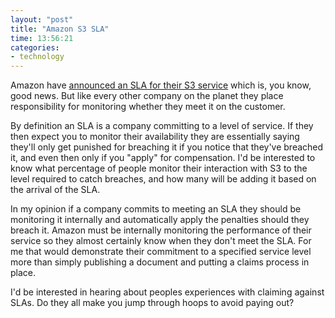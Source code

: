 ```yaml
---
layout: "post"
title: "Amazon S3 SLA"
time: 13:56:21
categories: 
- technology
---
```

Amazon have <a href="http://aws.typepad.com/aws/2007/10/amazon-s3-at-yo.html" title="Amazon announces an SLA for S3">announced an SLA for their S3 service</a> which is, you know, good news. But like every other company on the planet they place responsibility for monitoring whether they meet it on the customer.

By definition an SLA is a company committing to a level of service. If they then expect you to monitor their availability they are essentially saying they'll only get punished for breaching it if you notice that they've breached it, and even then only if you "apply" for compensation. I'd be interested to know what percentage of people monitor their interaction with S3 to the level required to catch breaches, and how many will be adding it based on the arrival of the SLA.

In my opinion if a company commits to meeting an SLA they should be monitoring it internally and automatically apply the penalties should they breach it. Amazon must be internally monitoring the performance of their service so they almost certainly know when they don't meet the SLA. For me that would demonstrate their commitment to a specified service level more than simply publishing a document and putting a claims process in place.

I'd be interested in hearing about peoples experiences with claiming against SLAs. Do they all make you jump through hoops to avoid paying out?